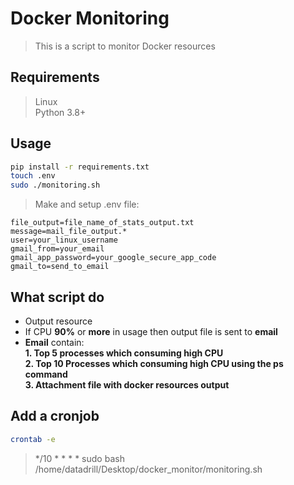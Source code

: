 # Docker Monitoring

> This is a script to monitor Docker resources

## Requirements

> Linux   
> Python 3.8+

## Usage

```bash
pip install -r requirements.txt
touch .env
sudo ./monitoring.sh
```

> Make and setup .env file: 
```
file_output=file_name_of_stats_output.txt
message=mail_file_output.*
user=your_linux_username
gmail_from=your_email
gmail_app_password=your_google_secure_app_code
gmail_to=send_to_email
```

## What script do 
* Output resource     
* If CPU **90%** or **more** in usage then output file is sent to **email** 
* **Email** contain:          
**1. Top 5 processes which consuming high CPU**   
**2. Top 10 Processes which consuming high CPU using the ps command**         
**3. Attachment file with docker resources output**

## Add a cronjob
```bash
crontab -e
```
> */10 * * * * sudo bash /home/datadrill/Desktop/docker_monitor/monitoring.sh